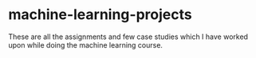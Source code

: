 # machine-learning-projects
These are all the assignments and few case studies which I have worked upon while doing the machine learning course.

